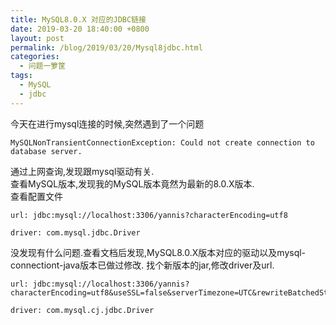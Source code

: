 ```yaml
---
title: MySQL8.0.X 对应的JDBC链接
date: 2019-03-20 18:40:00 +0800
layout: post
permalink: /blog/2019/03/20/Mysql8jdbc.html
categories:
  - 问题一箩筐
tags:
  - MySQL
  - jdbc
---
```


今天在进行mysql连接的时候,突然遇到了一个问题<br/>
```
MySQLNonTransientConnectionException: Could not create connection to database server.
```
通过上网查询,发现跟mysql驱动有关.<br/>
查看MySQL版本,发现我的MySQL版本竟然为最新的8.0.X版本.<br/>
查看配置文件
```
url: jdbc:mysql://localhost:3306/yannis?characterEncoding=utf8
 
driver: com.mysql.jdbc.Driver 
```
没发现有什么问题.查看文档后发现,MySQL8.0.X版本对应的驱动以及mysql-connectiont-java版本已做过修改.
找个新版本的jar,修改driver及url.
```
url: jdbc:mysql://localhost:3306/yannis?characterEncoding=utf8&useSSL=false&serverTimezone=UTC&rewriteBatchedStatements=true
 
driver: com.mysql.cj.jdbc.Driver
```